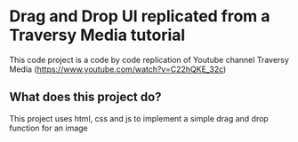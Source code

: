 # Drag and Drop UI replicated from a Traversy Media tutorial

This code project is a code by code replication of Youtube channel Traversy Media (https://www.youtube.com/watch?v=C22hQKE_32c)

## What does this project do?

This project uses html, css and js to implement a simple drag and drop function for an image
